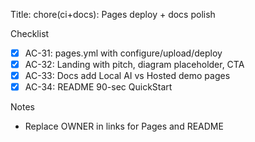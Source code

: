 Title: chore(ci+docs): Pages deploy + docs polish

Checklist
- [x] AC-31: pages.yml with configure/upload/deploy
- [x] AC-32: Landing with pitch, diagram placeholder, CTA
- [x] AC-33: Docs add Local AI vs Hosted demo pages
- [x] AC-34: README 90-sec QuickStart

Notes
- Replace OWNER in links for Pages and README

